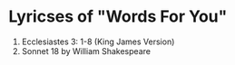 # Lyricses of "Words For You"

1. Ecclesiastes 3: 1-8 (King James Version)
2. Sonnet 18 by William Shakespeare